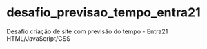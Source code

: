 # desafio_previsao_tempo_entra21
Desafio criação de site com previsão do tempo - Entra21 HTML/JavaScript/CSS
